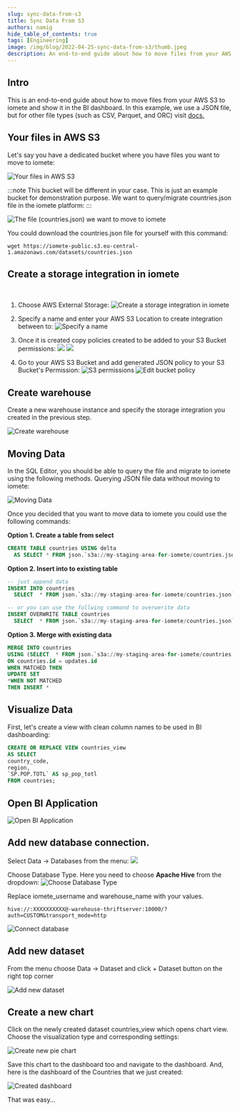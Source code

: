 ```yaml
---
slug: sync-data-from-s3
title: Sync Data From S3
authors: namig
hide_table_of_contents: true
tags: [Engineering]
image: /img/blog/2022-04-25-sync-data-from-s3/thumb.jpeg
description: An end-to-end guide about how to move files from your AWS S3 to iomete and show it in the BI dashboard.
---
```


<head>
  <title>Sync Data From S3 | iomete blog</title>
  <meta name="robots" content="noindex, nofollow" />
  <meta name="googlebot" content="noindex"/>
</head>

## Intro
This is an end-to-end guide about how to move files from your AWS S3 to iomete and show it in the BI dashboard. In this example, we use a JSON file, but for other file types (such as CSV, Parquet, and ORC) visit [docs.](/docs/sync-data-from-aws-s3)

<!-- truncate -->

## Your files in AWS S3
Let's say you have a dedicated bucket where you have files you want to move to iomete:​

![Your files in AWS S3](/img/blog/2022-04-25-sync-data-from-s3/files-in-aws-s3.png)

:::note
This bucket will be different in your case. This is just an example bucket for demonstration purpose. We want to query/migrate countries.json file in the iomete platform:
:::

![The file (countries.json) we want to move to iomete](/img/blog/2022-04-25-sync-data-from-s3/my-staging-area-for-iomete.png)


You could download the countries.json file for yourself with this command:
```shell
wget https://iomete-public.s3.eu-central-1.amazonaws.com/datasets/countries.json​
```

## Create a storage integration in iomete
‍
1. Choose AWS External Storage:
![Create a storage integration in iomete](/img/blog/2022-04-25-sync-data-from-s3/create-storage-integration.png)

2. Specify a name and enter your AWS S3 Location to create integration between to:
![Specify a name](/img/blog/2022-04-25-sync-data-from-s3/specify-aws-location.png)

3. Once it is created copy policies created to be added to your S3 Bucket permissions:
![](/img/blog/2022-04-25-sync-data-from-s3/generated-bucket-policies.png)
![](/img/blog/2022-04-25-sync-data-from-s3/user-bucket-policies.png)

4. Go to your AWS S3 Bucket and add generated JSON policy to your S3 Bucket's Permission:
![S3 permissions](/img/blog/2022-04-25-sync-data-from-s3/s3-permission.png)
![Edit bucket policy](/img/blog/2022-04-25-sync-data-from-s3/edit-bucket-policy.png)


## Create warehouse
Create a new warehouse instance and specify the storage integration you created in the previous step.

![Create warehouse](/img/blog/2022-04-25-sync-data-from-s3/create-lakehouse.png)

## Moving Data
In the SQL Editor, you should be able to query the file and migrate to iomete using the following methods. Querying JSON file data without moving to iomete:

![Moving Data](/img/blog/2022-04-25-sync-data-from-s3/editor-moving-data.png)

Once you decided that you want to move data to iomete you could use the following commands:
‍

**Option 1. Create a table from select**
```sql
CREATE TABLE countries USING delta
  AS SELECT * FROM json.`s3a://my-staging-area-for-iomete/countries.json`
```

**Option 2. Insert into to existing table**
```sql
-- just append data
INSERT INTO countries
  SELECT  * FROM json.`s3a://my-staging-area-for-iomete/countries.json`

-- or you can use the follwing command to overwerite data
INSERT OVERWRITE TABLE countries
  SELECT  * FROM json.`s3a://my-staging-area-for-iomete/countries.json`Insert to the existing table.
```

**‍Option 3. Merge with existing data**
```sql
MERGE INTO countries
USING (SELECT  * FROM json.`s3a://my-staging-area-for-iomete/countries.json`) updates
ON countries.id = updates.id
WHEN MATCHED THEN  
UPDATE SET 
*WHEN NOT MATCHED  
THEN INSERT *
```

## Visualize Data

First, let's create a view with clean column names to be used in BI dashboarding:
```sql
CREATE OR REPLACE VIEW countries_view
AS SELECT
country_code,
region,
`SP.POP.TOTL` AS sp_pop_totl      
FROM countries;
```

## Open BI Application

![Open BI Application](/img/blog/2022-04-25-sync-data-from-s3/open-bi.png)

## Add new database connection.
Select Data -> Databases from the menu:
![](/img/blog/2022-04-25-sync-data-from-s3/add-new-database.png)

Choose Database Type. Here you need to choose **Apache Hive** from the dropdown:
![Choose Database Type](/img/blog/2022-04-25-sync-data-from-s3/choose-database-type.png)

Replace iomete_username and warehouse_name with your values.
```
hive://:XXXXXXXXXX@-warehouse-thriftserver:10000/?auth=CUSTOM&transport_mode=http
```

![Connect database](/img/blog/2022-04-25-sync-data-from-s3/connect-database.png)

## Add new dataset
From the menu choose Data -> Dataset and click + Dataset button on the right top corner

![Add new dataset](/img/blog/2022-04-25-sync-data-from-s3/add-new-dataset.png)

## Create a new chart
Click on the newly created dataset countries_view which opens chart view. Choose the visualization type and corresponding settings:

![Create new pie chart](/img/blog/2022-04-25-sync-data-from-s3/create-new-chart.png)

Save this chart to the dashboard too and navigate to the dashboard. And, here is the dashboard of the Countries that we just created:

![Created dashboard](/img/blog/2022-04-25-sync-data-from-s3/view-pie-chart.png)

That was easy...